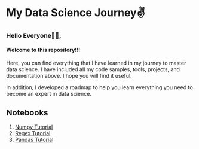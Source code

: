 # My Data Science Journey✌️

### Hello Everyone👋👋,
#### Welcome to this repository!!!

Here, you can find everything that I have learned in my journey to master data science. I have included all my code samples, tools, projects, and documentation above. I hope you will find it useful. 

In addition, I developed a roadmap to help you learn everything you need to become an expert in data science.

## Notebooks
1. [Numpy Tutorial](https://github.com/sparshjaincs/Data-Science-Journey/blob/master/Numpy.ipynb)
2. [Regex Tutorial](https://github.com/sparshjaincs/Data-Science-Journey/blob/master/Regular%20Expressions.ipynb)
3. [Pandas Tutorial](https://github.com/sparshjaincs/Data-Science-Journey/tree/master/Pandas)

